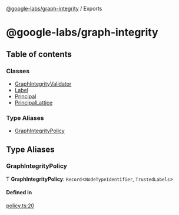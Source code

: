 [@google-labs/graph-integrity](README.md) / Exports

# @google-labs/graph-integrity

## Table of contents

### Classes

- [GraphIntegrityValidator](classes/GraphIntegrityValidator.md)
- [Label](classes/Label.md)
- [Principal](classes/Principal.md)
- [PrincipalLattice](classes/PrincipalLattice.md)

### Type Aliases

- [GraphIntegrityPolicy](modules.md#graphintegritypolicy)

## Type Aliases

### GraphIntegrityPolicy

Ƭ **GraphIntegrityPolicy**: `Record`<`NodeTypeIdentifier`, `TrustedLabels`\>

#### Defined in

[policy.ts:20](https://github.com/breadboard-ai/breadboard/blob/99919d5/seeds/graph-integrity/src/policy.ts#L20)
